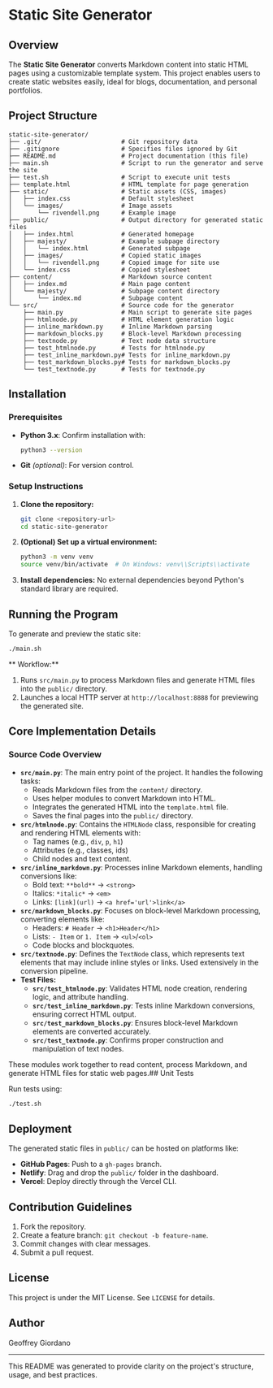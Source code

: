 # Static Site Generator

## Overview

The **Static Site Generator** converts Markdown content into static HTML pages using a customizable template system. This project enables users to create static websites easily, ideal for blogs, documentation, and personal portfolios.

## Project Structure

```
static-site-generator/
├── .git/                      # Git repository data
├── .gitignore                 # Specifies files ignored by Git
├── README.md                  # Project documentation (this file)
├── main.sh                    # Script to run the generator and serve the site
├── test.sh                    # Script to execute unit tests
├── template.html              # HTML template for page generation
├── static/                    # Static assets (CSS, images)
│   ├── index.css              # Default stylesheet
│   └── images/                # Image assets
│       └── rivendell.png      # Example image
├── public/                    # Output directory for generated static files
│   ├── index.html             # Generated homepage
│   ├── majesty/               # Example subpage directory
│   │   └── index.html         # Generated subpage
│   ├── images/                # Copied static images
│   │   └── rivendell.png      # Copied image for site use
│   └── index.css              # Copied stylesheet
├── content/                   # Markdown source content
│   ├── index.md               # Main page content
│   └── majesty/               # Subpage content directory
│       └── index.md           # Subpage content
└── src/                       # Source code for the generator
    ├── main.py                # Main script to generate site pages
    ├── htmlnode.py            # HTML element generation logic
    ├── inline_markdown.py     # Inline Markdown parsing
    ├── markdown_blocks.py     # Block-level Markdown processing
    ├── textnode.py            # Text node data structure
    ├── test_htmlnode.py       # Tests for htmlnode.py
    ├── test_inline_markdown.py# Tests for inline_markdown.py
    ├── test_markdown_blocks.py# Tests for markdown_blocks.py
    └── test_textnode.py       # Tests for textnode.py
```

## Installation

### Prerequisites

- **Python 3.x**: Confirm installation with:
  ```bash
  python3 --version
  ```
- **Git** *(optional)*: For version control.

### Setup Instructions

1. **Clone the repository:**
   ```bash
   git clone <repository-url>
   cd static-site-generator
   ```
2. **(Optional) Set up a virtual environment:**
   ```bash
   python3 -m venv venv
   source venv/bin/activate  # On Windows: venv\\Scripts\\activate
   ```
3. **Install dependencies:** No external dependencies beyond Python's standard library are required.

## Running the Program

To generate and preview the static site:

```bash
./main.sh
```

** Workflow:**

1. Runs `src/main.py` to process Markdown files and generate HTML files into the `public/` directory.
2. Launches a local HTTP server at `http://localhost:8888` for previewing the generated site.

## Core Implementation Details
### Source Code Overview
- **`src/main.py`**: The main entry point of the project. It handles the following tasks:
  - Reads Markdown files from the `content/` directory.
  - Uses helper modules to convert Markdown into HTML.
  - Integrates the generated HTML into the `template.html` file.
  - Saves the final pages into the `public/` directory.
- **`src/htmlnode.py`**: Contains the `HTMLNode` class, responsible for creating and rendering HTML elements with:
  - Tag names (e.g., `div`, `p`, `h1`)
  - Attributes (e.g., classes, ids)
  - Child nodes and text content.
- **`src/inline_markdown.py`**: Processes inline Markdown elements, handling conversions like:
  - Bold text: `**bold**` → `<strong>`
  - Italics: `*italic*` → `<em>`
  - Links: `[link](url)` → `<a href='url'>link</a>`
- **`src/markdown_blocks.py`**: Focuses on block-level Markdown processing, converting elements like:
  - Headers: `# Header` → `<h1>Header</h1>`
  - Lists: `- Item` or `1. Item` → `<ul>`/`<ol>`
  - Code blocks and blockquotes.
- **`src/textnode.py`**: Defines the `TextNode` class, which represents text elements that may include inline styles or links. Used extensively in the conversion pipeline.
- **Test Files:**
  - **`src/test_htmlnode.py`**: Validates HTML node creation, rendering logic, and attribute handling.
  - **`src/test_inline_markdown.py`**: Tests inline Markdown conversions, ensuring correct HTML output.
  - **`src/test_markdown_blocks.py`**: Ensures block-level Markdown elements are converted accurately.
  - **`src/test_textnode.py`**: Confirms proper construction and manipulation of text nodes.
  
These modules work together to read content, process Markdown, and generate HTML files for static web pages.## Unit Tests

Run tests using:

```bash
./test.sh
```

## Deployment

The generated static files in `public/` can be hosted on platforms like:

- **GitHub Pages**: Push to a `gh-pages` branch.
- **Netlify**: Drag and drop the `public/` folder in the dashboard.
- **Vercel**: Deploy directly through the Vercel CLI.

## Contribution Guidelines

1. Fork the repository.
2. Create a feature branch: `git checkout -b feature-name`.
3. Commit changes with clear messages.
4. Submit a pull request.

## License

This project is under the MIT License. See `LICENSE` for details.

## Author
Geoffrey Giordano

---

This README was generated to provide clarity on the project's structure, usage, and best practices.
